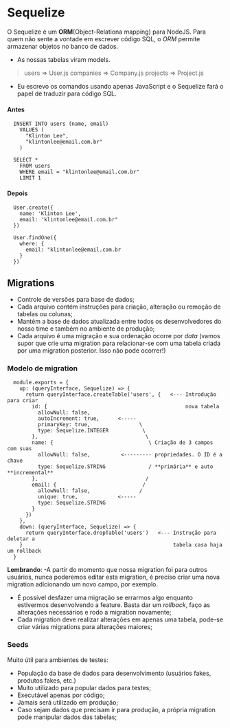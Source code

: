 # Sequelize
O Sequelize é um **ORM**(Object-Relationa mapping) para NodeJS. Para quem não sente a vontade em escrever código SQL, o _ORM_ permite armazenar objetos no banco de dados.
  - As nossas tabelas viram models.
  > users     => User.js
  > companies => Company.js
  > projects  => Project.js
  - Eu escrevo os comandos usando apenas JavaScript e o Sequelize fará o papel de traduzir para código SQL.
#### Antes
  ```
    INSERT INTO users (name, email)
      VALUES (
        "Klinton Lee",
        "klintonlee@email.com.br"
      )
  ```
  ```
    SELECT *
      FROM users
      WHERE email = "klintonlee@email.com.br"
      LIMIT 1
  ```
#### Depois
  ```
    User.create({
      name: 'Klinton Lee',
      email: 'klintonlee@email.com.br"
    })
  ```
  ```
    User.findOne({
      where: {
        email: "klintonlee@email.com.br
      }
    })
  ```
  
## Migrations
  - Controle de versões para base de dados;
  - Cada arquivo contém instruções para criação, alteração ou remoção de tabelas ou colunas;
  - Mantém a base de dados atualizada entre todos os desenvolvedores do nosso time e também no ambiente de produção;
  - Cada arquivo é uma migração e sua ordenação ocorre por _data_ (vamos supor que crie uma migration para relacionar-se com uma tabela criada por uma migration posterior. Isso não pode ocorrer!)

### Modelo de migration
  ```
    module.exports = {
      up: (queryInterface, Sequelize) => {
        return queryInterface.createTable('users', {   <--- Introdução para criar 
          id: {                                             nova tabela  
            allowNull: false,
            autoIncrement: true,      <-----
            primaryKey: true,                \
            type: Sequelize.INTEGER           \
          },                                   \
          name: {                               \ Criação de 3 campos com suas
            allowNull: false,          <--------- propriedades. O ID é a chave
            type: Sequelize.STRING              / **primária** e auto **incremental**
          },                                   / 
          email: {                            /
            allowNull: false,                /
            unique: true,             <-----
            type: Sequelize.STRING
          }
        })
      },
      down: (queryInterface, Sequelize) => {
        return queryInterface.dropTable('users')   <--- Instrução para deletar a
      }                                                 tabela casa haja um rollback
    }
  ```
**Lembrando**:
-A partir do momento que nossa migration foi para outros usuários, nunca poderemos editar esta migration, é preciso criar uma nova migration adicionando um novo campo, por exemplo.
- É possível desfazer uma migração se errarmos algo enquanto estivermos desenvolvendo a feature. Basta dar um _rollback_, faço as alterações necessários e rodo a migration novamente;
- Cada migration deve realizar alterações em apenas uma tabela, pode-se criar várias migrations para alterações maiores;

### Seeds
  Muito útil para ambientes de testes:
  - População da base de dados para desenvolvimento (usuários fakes, produtos fakes, etc.)
  - Muito utilizado para popular dados para testes;
  - Executável apenas por código;
  - Jamais será utilizado em produção;
  - Caso sejam dados que precisam ir para produção, a própria migration pode manipular dados das tabelas;